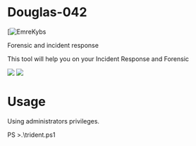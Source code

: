 # Douglas-042
[![EmreKybs](https://img.shields.io/badge/MadeBy-EmreKybs-blue)


Forensic and incident response

This tool will help you on your Incident Response and Forensic

<img src="https://github.com/emrekybs/Douglas-042/blob/main/gif.png">

<img src="https://github.com/emrekybs/Douglas-042/blob/main/png.jpg">

# Usage
Using administrators privileges.

PS >.\trident.ps1
